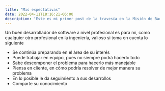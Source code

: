 ```yaml
---
title: "Mis expectativas"
date: 2022-04-11T18:16:21-06:00
description: 'Este es mi primer post de la travesía en la Misión de Backend con Node JS de Launch X.'
---
```


Un buen desarrollador de software a nivel profesional es para mí, como cualquier otro profesional en la ingeniería, valioso si toma en cuenta lo siguiente

- Se continúa preparando en el área de su interés
- Puede trabajar en equipo, pues no siempre podrá hacerlo todo
- Sabe descomponer el problema para hacerlo más manejable
- Piensa en cliente, en cómo podría resolver de mejor manera su problema
- En lo posible le da seguimiento a sus desarrollos
- Comparte su conocimiento
